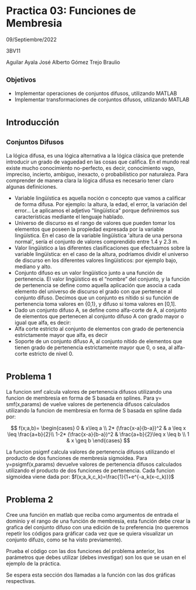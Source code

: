 # Practica 03: Funciones de Membresia
 09/Septiembre/2022
 
 3BV11
 
 Aguilar Ayala José Alberto
 Gómez Trejo Braulio
 
## <sub> Objetivos <sub>
* Implementar operaciones de conjuntos difusos, utilizando MATLAB
* Implementar transformaciones de conjuntos difusos, utilizando MATLAB

# <sub> Introducción <sub>
## <sub> Conjuntos Difusos <sub>
La lógica difusa, es una lógica alternativa a la lógica clásica que pretende introducir un grado de vaguedad en las cosas que califica. En el mundo real existe mucho conocimiento no-perfecto, es decir, conocimiento vago, impreciso, incierto, ambiguo, inexacto, o probabilístico por naturaleza. Para comprender de manera clara la lógica difusa es necesario tener claro algunas definiciones.
* Variable lingüística es aquella noción o concepto que vamos a calificar de forma difusa. Por ejemplo: la altura, la edad, el error, la variación del error... Le aplicamos el adjetivo "lingüística" porque definiremos sus características mediante el lenguaje hablado.
* Universo de discurso es el rango de valores que pueden tomar los elementos que poseen la propiedad expresada por la variable lingüística. En el caso de la variable lingüística 'altura de una persona normal', sería el conjunto de valores comprendido entre 1.4 y 2.3 m.
* Valor lingüístico a las diferentes clasificaciones que efectuamos sobre la variable lingüística: en el caso de la altura, podríamos dividir el universo de discurso en los diferentes valores lingüísticos: por ejemplo bajo, mediano y alto.
* Conjunto difuso es un valor lingüístico junto a una función de pertenencia. El valor lingüístico es el “nombre” del conjunto, y la función de pertenencia se define como aquella aplicación que asocia a cada elemento del universo de discurso el grado con que pertenece al conjunto difuso. Decimos que un conjunto es nítido si su función de pertenencia toma valores en {0,1}, y difuso si toma valores en [0,1].
* Dado un conjunto difuso A, se define como alfa-corte de A, al conjunto de elementos que pertenecen al conjunto difuso A con grado mayor o igual que alfa, es decir: 
* Alfa corte estricto al conjunto de elementos con grado de pertenencia estrictamente mayor que alfa, es decir 
* Soporte de un conjunto difuso A, al conjunto nítido de elementos que tienen grado de pertenencia estrictamente mayor que 0, o sea, al alfa-corte estricto de nivel 0.

 # <sub> Problema 1<sub>
 
La funcion smf calcula valores de pertenencia difusos utilizando una funcion de membresia en forma de S basada en splines.
Para y= smf(x,params) de vuelve valores de pertenencia difusos calculados utilizando la funcion de membresia en forma de S basada en spline dada por:

$$ f(x;a,b)=
\begin{cases}
0 & x\leq a \\
2* (\frac{x-a}{b-a})^2 & a \leq x \leq \frac{a+b}{2}\\
1-2* (\frac{x-a}{b-a})^2 & \frac{a+b}{2}\leq x \leq b \\
1 & x \geq b
\end{cases}
$$
 
La funcion psigmf calcula valores de pertenencia difusos utilizando el producto de dos funciones de membresia sigmoidea.
Para y=psigmf(x,params) devuelve valores de pertenencia difusos calculados utilizando el producto de dos funciones de pertenencia. Cada funcion sigmoidea viene dada por:
$f(x;a_k,c_k)=\frac{1}{1+e^{-a_k(x-c_k)}}$

# <sub>Problema 2<sub>

Cree una función en matlab que reciba como argumentos de entrada el dominio y el rango de una función de membresía, esta función debe crear la grafica del conjunto difuso con una edición de tu preferencia (no queremos repetir los códigos para gráficar cada vez que se quiera visualizar un conjunto difuzo, como se ha visto previamente).
 
Prueba el código con las dos funciones del problema anterior, los parámetros que debes utilizar  (debes investigar) son los que se usan en el ejemplo de la práctica.
 
Se espera esta sección dos llamadas a la función con las dos gráficas respectivas. 
